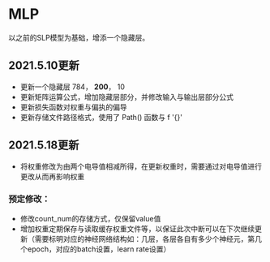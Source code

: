 # MLP
以之前的SLP模型为基础，增添一个隐藏层。

## 2021.5.10更新

- 更新一个隐藏层 784， **200**， 10
- 更新矩阵运算公式，增加隐藏层部分，并修改输入与输出层部分公式
- 更新损失函数对权重与偏执的偏导
- 更新存储文件路径格式，使用了 Path() 函数与 f '{}'

## 2021.5.18更新
- 将权重修改为由两个电导值相减所得，在更新权重时，需要通过对电导值进行更改从而再影响权重

### 预定修改：
- 修改count_num的存储方式，仅保留value值
- 增加权重定期保存与读取缓存权重文件等，以保证此次中断可以在下次继续更新（需要标明对应的神经网络结构如：几层，各层各自有多少个神经元，第几个epoch，对应的batch设置，learn rate设置）


